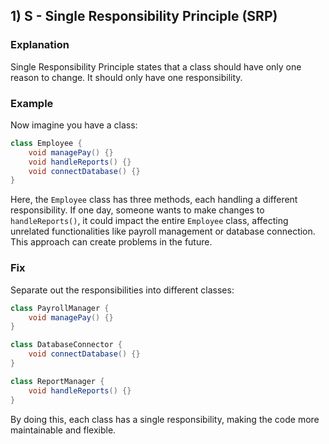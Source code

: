 
## 1) S - Single Responsibility Principle (SRP)

### Explanation
Single Responsibility Principle states that a class should have only one reason to change. It should only have one responsibility.

### Example
Now imagine you have a class:

```java
class Employee {
    void managePay() {}
    void handleReports() {}
    void connectDatabase() {}
}
```

Here, the `Employee` class has three methods, each handling a different responsibility. If one day, someone wants to make changes to `handleReports()`, it could impact the entire `Employee` class, affecting unrelated functionalities like payroll management or database connection. This approach can create problems in the future.

### Fix
Separate out the responsibilities into different classes:

```java
class PayrollManager {
    void managePay() {}
}

class DatabaseConnector {
    void connectDatabase() {}
}

class ReportManager {
    void handleReports() {}
}
```

By doing this, each class has a single responsibility, making the code more maintainable and flexible.
